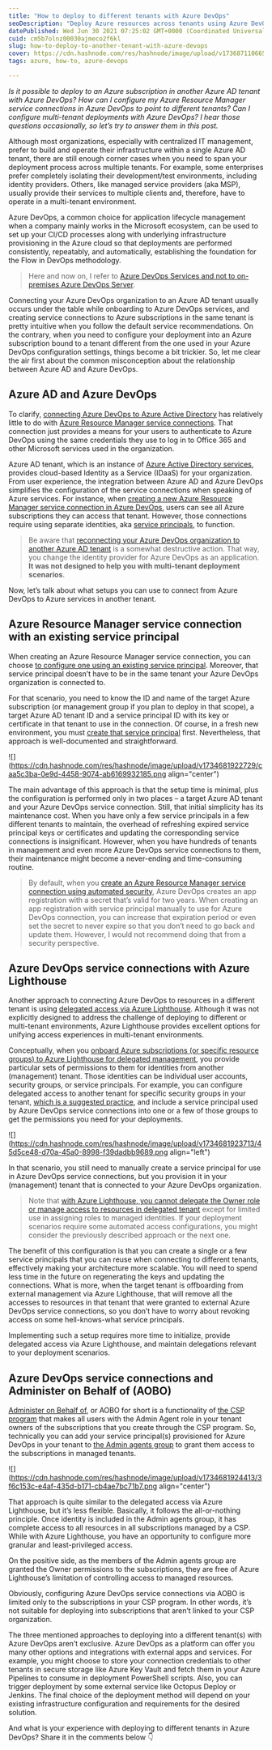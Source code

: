 ```yaml
---
title: "How to deploy to different tenants with Azure DevOps"
seoDescription: "Deploy Azure resources across tenants using Azure DevOps. Explore multi-tenant setups to streamline CI/CD processes"
datePublished: Wed Jun 30 2021 07:25:02 GMT+0000 (Coordinated Universal Time)
cuid: cm5b7olnz00030ajmeco2f6kl
slug: how-to-deploy-to-another-tenant-with-azure-devops
cover: https://cdn.hashnode.com/res/hashnode/image/upload/v1736871106654/2584fb68-9b09-4477-af19-6e5694475a49.png
tags: azure, how-to, azure-devops

---
```


*Is it possible to deploy to an Azure subscription in another Azure AD tenant with Azure DevOps? How can I configure my Azure Resource Manager service connections in Azure DevOps to point to different tenants? Can I configure multi-tenant deployments with Azure DevOps? I hear those questions occasionally, so let’s try to answer them in this post.*

Although most organizations, especially with centralized IT management, prefer to build and operate their infrastructure within a single Azure AD tenant, there are still enough corner cases when you need to span your deployment process across multiple tenants. For example, some enterprises prefer completely isolating their development/test environments, including identity providers. Others, like managed service providers (aka MSP), usually provide their services to multiple clients and, therefore, have to operate in a multi-tenant environment.

Azure DevOps, a common choice for application lifecycle management when a company mainly works in the Microsoft ecosystem, can be used to set up your CI/CD processes along with underlying infrastructure provisioning in the Azure cloud so that deployments are performed consistently, repeatably, and automatically, establishing the foundation for the Flow in DevOps methodology.

> Here and now on, I refer to [Azure DevOps Services and not to on-premises Azure DevOps Server](https://docs.microsoft.com/en-us/azure/devops/user-guide/about-azure-devops-services-tfs).

Connecting your Azure DevOps organization to an Azure AD tenant usually occurs under the table while onboarding to Azure DevOps services, and creating service connections to Azure subscriptions in the same tenant is pretty intuitive when you follow the default service recommendations. On the contrary, when you need to configure your deployment into an Azure subscription bound to a tenant different from the one used in your Azure DevOps configuration settings, things become a bit trickier. So, let me clear the air first about the common misconception about the relationship between Azure AD and Azure DevOps.

## Azure AD and Azure DevOps

To clarify, [connecting Azure DevOps to Azure Active Directory](https://docs.microsoft.com/en-us/azure/devops/organizations/accounts/connect-organization-to-azure-ad) has relatively little to do with [Azure Resource Manager service connections](https://docs.microsoft.com/en-us/azure/devops/pipelines/library/service-endpoints?view=azure-devops&tabs=yaml#sep-azure-resource-manager). That connection just provides a means for your users to authenticate to Azure DevOps using the same credentials they use to log in to Office 365 and other Microsoft services used in the organization.

Azure AD tenant, which is an instance of [Azure Active Directory services](https://docs.microsoft.com/en-us/azure/active-directory/fundamentals/active-directory-whatis), provides cloud-based Identity as a Service (IDaaS) for your organization. From user experience, the integration between Azure AD and Azure DevOps simplifies the configuration of the service connections when speaking of Azure services. For instance, when [creating a new Azure Resource Manager service connection in Azure DevOps](https://docs.microsoft.com/en-us/azure/devops/pipelines/library/connect-to-azure), users can see all Azure subscriptions they can access that tenant. However, those connections require using separate identities, aka [service principals](https://docs.microsoft.com/en-us/azure/active-directory/develop/app-objects-and-service-principals), to function.

> Be aware that [reconnecting your Azure DevOps organization to another Azure AD tenant](https://docs.microsoft.com/en-us/azure/devops/organizations/accounts/change-azure-ad-connection) is a somewhat destructive action. That way, you change the identity provider for Azure DevOps as an application. **It was not designed to help you with multi-tenant deployment scenarios**.

Now, let’s talk about what setups you can use to connect from Azure DevOps to Azure services in another tenant.

## Azure Resource Manager service connection with an existing service principal

When creating an Azure Resource Manager service connection, you can choose [to configure one using an existing service principal](https://docs.microsoft.com/en-us/azure/devops/pipelines/library/connect-to-azure?view=azure-devops#create-an-azure-resource-manager-service-connection-with-an-existing-service-principal). Moreover, that service principal doesn’t have to be in the same tenant your Azure DevOps organization is connected to.

For that scenario, you need to know the ID and name of the target Azure subscription (or management group if you plan to deploy in that scope), a target Azure AD tenant ID and a service principal ID with its key or certificate in that tenant to use in the connection. Of course, in a fresh new environment, you must [create that service principal](https://docs.microsoft.com/en-us/azure/active-directory/develop/howto-authenticate-service-principal-powershell) first. Nevertheless, that approach is well-documented and straightforward.

![](https://cdn.hashnode.com/res/hashnode/image/upload/v1734681922729/caa5c3ba-0e9d-4458-9074-ab6169932185.png align="center")

The main advantage of this approach is that the setup time is minimal, plus the configuration is performed only in two places – a target Azure AD tenant and your Azure DevOps service connection. Still, that initial simplicity has its maintenance cost. When you have only a few service principals in a few different tenants to maintain, the overhead of refreshing expired service principal keys or certificates and updating the corresponding service connections is insignificant. However, when you have hundreds of tenants in management and even more Azure DevOps service connections to them, their maintenance might become a never-ending and time-consuming routine.

> By default, when you [create an Azure Resource Manager service connection using automated security](https://docs.microsoft.com/en-us/azure/devops/pipelines/library/connect-to-azure?view=azure-devops#create-an-azure-resource-manager-service-connection-using-automated-security), Azure DevOps creates an app registration with a secret that’s valid for two years. When creating an app registration with service principal manually to use for Azure DevOps connection, you can increase that expiration period or even set the secret to never expire so that you don’t need to go back and update them. However, I would not recommend doing that from a security perspective.

## Azure DevOps service connections with Azure Lighthouse

Another approach to connecting Azure DevOps to resources in a different tenant is using [delegated access via Azure Lighthouse](https://docs.microsoft.com/en-us/azure/lighthouse/concepts/architecture). Although it was not explicitly designed to address the challenge of deploying to different or multi-tenant environments, Azure Lighthouse provides excellent options for unifying access experiences in multi-tenant environments.

Conceptually, when you [onboard Azure subscriptions (or specific resource groups) to Azure Lighthouse for delegated management](https://docs.microsoft.com/en-us/azure/lighthouse/how-to/onboard-customer), you provide particular sets of permissions to them for identities from another (management) tenant. Those identities can be individual user accounts, security groups, or service principals. For example, you can configure delegated access to another tenant for specific security groups in your tenant, [which is a suggested practice](https://docs.microsoft.com/en-us/azure/lighthouse/concepts/recommended-security-practices#assign-permissions-to-groups-using-the-principle-of-least-privilege), and include a service principal used by Azure DevOps service connections into one or a few of those groups to get the permissions you need for your deployments.

![](https://cdn.hashnode.com/res/hashnode/image/upload/v1734681923713/45d5ce48-d70a-45a0-8998-f39dadbb9689.png align="left")

In that scenario, you still need to manually create a service principal for use in Azure DevOps service connections, but you provision it in your (management) tenant that is connected to your Azure DevOps organization.

> Note that [with Azure Lighthouse, you cannot delegate the Owner role or manage access to resources in delegated tenant](https://docs.microsoft.com/en-us/azure/lighthouse/concepts/cross-tenant-management-experience#current-limitations) except for limited use in assigning roles to managed identities. If your deployment scenarios require some automated access configurations, you might consider the previously described approach or the next one.

The benefit of this configuration is that you can create a single or a few service principals that you can reuse when connecting to different tenants, effectively making your architecture more scalable. You will need to spend less time in the future on regenerating the keys and updating the connections. What is more, when the target tenant is offboarding from external management via Azure Lighthouse, that will remove all the accesses to resources in that tenant that were granted to external Azure DevOps service connections, so you don’t have to worry about revoking access on some hell-knows-what service principals.

Implementing such a setup requires more time to initialize, provide delegated access via Azure Lighthouse, and maintain delegations relevant to your deployment scenarios.

## Azure DevOps service connections and Administer on Behalf of (AOBO)

[Administer on Behalf of](https://docs.microsoft.com/en-us/azure/lighthouse/concepts/cloud-solution-provider#administer-on-behalf-of-aobo), or AOBO for short is a functionality of [the CSP program](https://docs.microsoft.com/en-us/partner-center/csp-overview) that makes all users with the Admin Agent role in your tenant owners of the subscriptions that you create through the CSP program. So, technically you can add your service principal(s) provisioned for Azure DevOps in your tenant to [the Admin agents group](https://docs.microsoft.com/en-us/partner-center/permissions-overview#manage-commercial-transactions-in-partner-center-azure-ad-and-csp-roles) to grant them access to the subscriptions in managed tenants.

![](https://cdn.hashnode.com/res/hashnode/image/upload/v1734681924413/3f6c153c-e4af-435d-b171-cb4ae7bc71b7.png align="center")

That approach is quite similar to the delegated access via Azure Lighthouse, but it’s less flexible. Basically, it follows the all-or-nothing principle. Once identity is included in the Admin agents group, it has complete access to all resources in all subscriptions managed by a CSP. While with Azure Lighthouse, you have an opportunity to configure more granular and least-privileged access.

On the positive side, as the members of the Admin agents group are granted the Owner permissions to the subscriptions, they are free of Azure Lighthouse’s limitation of controlling access to managed resources.

Obviously, configuring Azure DevOps service connections via AOBO is limited only to the subscriptions in your CSP program. In other words, it’s not suitable for deploying into subscriptions that aren’t linked to your CSP organization.

The three mentioned approaches to deploying into a different tenant(s) with Azure DevOps aren’t exclusive. Azure DevOps as a platform can offer you many other options and integrations with external apps and services. For example, you might choose to store your connection credentials to other tenants in secure storage like Azure Key Vault and fetch them in your Azure Pipelines to consume in deployment PowerShell scripts. Also, you can trigger deployment by some external service like Octopus Deploy or Jenkins. The final choice of the deployment method will depend on your existing infrastructure configuration and requirements for the desired solution.

And what is your experience with deploying to different tenants in Azure DevOps? Share it in the comments below 👇